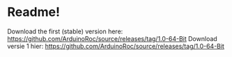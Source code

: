 # Readme!

Download the first (stable) version here: https://github.com/ArduinoRoc/source/releases/tag/1.0-64-Bit
Download versie 1 hier: https://github.com/ArduinoRoc/source/releases/tag/1.0-64-Bit
